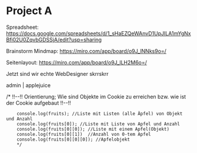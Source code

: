 # Project A
Spreadsheet: https://docs.google.com/spreadsheets/d/1_sHaEZQeWAnvD1UpJILA1mYgNxBfi02U0ZqvbGDSSjA/edit?usp=sharing

Brainstorm Mindmap: https://miro.com/app/board/o9J_lNNks9o=/

Seitenlayout: https://miro.com/app/board/o9J_lLH2M6o=/

Jetzt sind wir echte WebDesigner skrrskrr

admin | applejuice

/*   !!--!! Orientierung; Wie sind Objekte im Cookie zu erreichen bzw. wie ist der Cookie aufgebaut !!--!!
        
        console.log(fruits); //Liste mit Listen (alle Äpfel) von Objekt und Anzahl
        console.log(fruits[0]); //Liste mit Liste von Apfel und Anzahl
        console.log(fruits[0][0]); //Liste mit einem Apfel(Objekt)
        console.log(fruits[0][1])  //Anzahl von 0-tem Apfel
        console.log(fruits[0][0][0]); //Apfelobjekt
        */